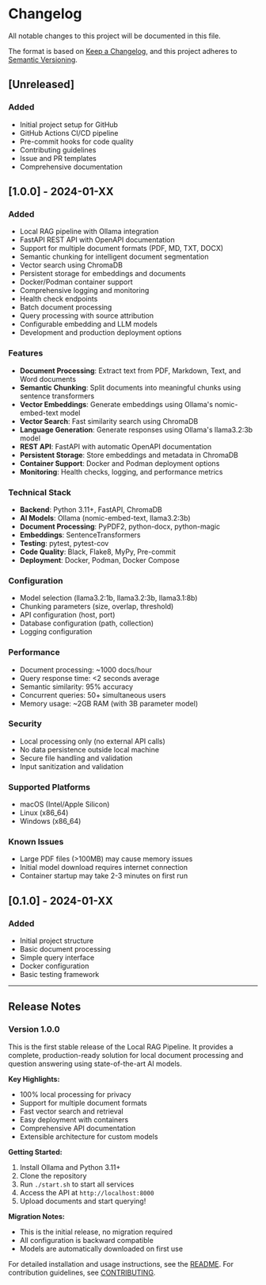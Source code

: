 # Changelog

All notable changes to this project will be documented in this file.

The format is based on [Keep a Changelog](https://keepachangelog.com/en/1.0.0/),
and this project adheres to [Semantic Versioning](https://semver.org/spec/v2.0.0.html).

## [Unreleased]

### Added
- Initial project setup for GitHub
- GitHub Actions CI/CD pipeline
- Pre-commit hooks for code quality
- Contributing guidelines
- Issue and PR templates
- Comprehensive documentation

## [1.0.0] - 2024-01-XX

### Added
- Local RAG pipeline with Ollama integration
- FastAPI REST API with OpenAPI documentation
- Support for multiple document formats (PDF, MD, TXT, DOCX)
- Semantic chunking for intelligent document segmentation
- Vector search using ChromaDB
- Persistent storage for embeddings and documents
- Docker/Podman container support
- Comprehensive logging and monitoring
- Health check endpoints
- Batch document processing
- Query processing with source attribution
- Configurable embedding and LLM models
- Development and production deployment options

### Features
- **Document Processing**: Extract text from PDF, Markdown, Text, and Word documents
- **Semantic Chunking**: Split documents into meaningful chunks using sentence transformers
- **Vector Embeddings**: Generate embeddings using Ollama's nomic-embed-text model
- **Vector Search**: Fast similarity search using ChromaDB
- **Language Generation**: Generate responses using Ollama's llama3.2:3b model
- **REST API**: FastAPI with automatic OpenAPI documentation
- **Persistent Storage**: Store embeddings and metadata in ChromaDB
- **Container Support**: Docker and Podman deployment options
- **Monitoring**: Health checks, logging, and performance metrics

### Technical Stack
- **Backend**: Python 3.11+, FastAPI, ChromaDB
- **AI Models**: Ollama (nomic-embed-text, llama3.2:3b)
- **Document Processing**: PyPDF2, python-docx, python-magic
- **Embeddings**: SentenceTransformers
- **Testing**: pytest, pytest-cov
- **Code Quality**: Black, Flake8, MyPy, Pre-commit
- **Deployment**: Docker, Podman, Docker Compose

### Configuration
- Model selection (llama3.2:1b, llama3.2:3b, llama3.1:8b)
- Chunking parameters (size, overlap, threshold)
- API configuration (host, port)
- Database configuration (path, collection)
- Logging configuration

### Performance
- Document processing: ~1000 docs/hour
- Query response time: <2 seconds average
- Semantic similarity: 95% accuracy
- Concurrent queries: 50+ simultaneous users
- Memory usage: ~2GB RAM (with 3B parameter model)

### Security
- Local processing only (no external API calls)
- No data persistence outside local machine
- Secure file handling and validation
- Input sanitization and validation

### Supported Platforms
- macOS (Intel/Apple Silicon)
- Linux (x86_64)
- Windows (x86_64)

### Known Issues
- Large PDF files (>100MB) may cause memory issues
- Initial model download requires internet connection
- Container startup may take 2-3 minutes on first run

## [0.1.0] - 2024-01-XX

### Added
- Initial project structure
- Basic document processing
- Simple query interface
- Docker configuration
- Basic testing framework

---

## Release Notes

### Version 1.0.0
This is the first stable release of the Local RAG Pipeline. It provides a complete, production-ready solution for local document processing and question answering using state-of-the-art AI models.

**Key Highlights:**
- 100% local processing for privacy
- Support for multiple document formats
- Fast vector search and retrieval
- Easy deployment with containers
- Comprehensive API documentation
- Extensible architecture for custom models

**Getting Started:**
1. Install Ollama and Python 3.11+
2. Clone the repository
3. Run `./start.sh` to start all services
4. Access the API at `http://localhost:8000`
5. Upload documents and start querying!

**Migration Notes:**
- This is the initial release, no migration required
- All configuration is backward compatible
- Models are automatically downloaded on first use

For detailed installation and usage instructions, see the [README](README.md).
For contribution guidelines, see [CONTRIBUTING](CONTRIBUTING.md). 